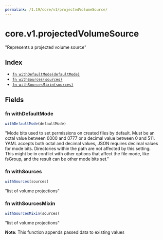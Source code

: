 ```yaml
---
permalink: /1.19/core/v1/projectedVolumeSource/
---
```


# core.v1.projectedVolumeSource

"Represents a projected volume source"

## Index

* [`fn withDefaultMode(defaultMode)`](#fn-withdefaultmode)
* [`fn withSources(sources)`](#fn-withsources)
* [`fn withSourcesMixin(sources)`](#fn-withsourcesmixin)

## Fields

### fn withDefaultMode

```ts
withDefaultMode(defaultMode)
```

"Mode bits used to set permissions on created files by default. Must be an octal value between 0000 and 0777 or a decimal value between 0 and 511. YAML accepts both octal and decimal values, JSON requires decimal values for mode bits. Directories within the path are not affected by this setting. This might be in conflict with other options that affect the file mode, like fsGroup, and the result can be other mode bits set."

### fn withSources

```ts
withSources(sources)
```

"list of volume projections"

### fn withSourcesMixin

```ts
withSourcesMixin(sources)
```

"list of volume projections"

**Note:** This function appends passed data to existing values